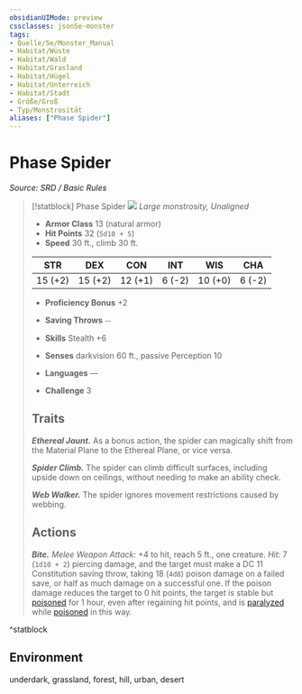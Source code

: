 ```yaml
---
obsidianUIMode: preview
cssclasses: json5e-monster
tags:
- Quelle/5e/Monster_Manual
- Habitat/Wüste
- Habitat/Wald
- Habitat/Grasland
- Habitat/Hügel
- Habitat/Unterreich
- Habitat/Stadt
- Größe/Groß
- Typ/Monstrosität
aliases: ["Phase Spider"]
---
```

# Phase Spider
*Source: SRD / Basic Rules*  

> [!statblock] Phase Spider
> ![](compendium/bestiary/monstrosity/token/phase-spider.png#token)
> *Large monstrosity, Unaligned*
> 
> - **Armor Class** 13  (natural armor)
> - **Hit Points** 32 (`5d10 + 5`)
> - **Speed** 30 ft., climb 30 ft.
> 
> |STR|DEX|CON|INT|WIS|CHA|
> |:---:|:---:|:---:|:---:|:---:|:---:|
> |15 (+2)|15 (+2)|12 (+1)| 6 (-2)|10 (+0)| 6 (-2)|
> 
> - **Proficiency Bonus** +2
> - **Saving Throws** ⏤
> - **Skills** Stealth +6
> - **Senses** darkvision 60 ft., passive Perception 10
> 
> - **Languages** —
> - **Challenge** 3
> 
> ## Traits
> 
> ***Ethereal Jaunt.*** As a bonus action, the spider can magically shift from the Material Plane to the Ethereal Plane, or vice versa.
> 
> ***Spider Climb.*** The spider can climb difficult surfaces, including upside down on ceilings, without needing to make an ability check.
> 
> ***Web Walker.*** The spider ignores movement restrictions caused by webbing.
> 
> ## Actions
> 
> ***Bite.*** *Melee Weapon Attack:* +4 to hit, reach 5 ft., one creature. *Hit:* 7 (`1d10 + 2`) piercing damage, and the target must make a DC 11 Constitution saving throw, taking 18 (`4d8`) poison damage on a failed save, or half as much damage on a successful one. If the poison damage reduces the target to 0 hit points, the target is stable but [poisoned](rules/conditions.md#poisoned) for 1 hour, even after regaining hit points, and is [paralyzed](rules/conditions.md#paralyzed) while [poisoned](rules/conditions.md#poisoned) in this way.
^statblock

## Environment

underdark, grassland, forest, hill, urban, desert